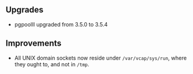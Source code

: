 ## Upgrades

- pgpoolII upgraded from 3.5.0 to 3.5.4

## Improvements

- All UNIX domain sockets now reside under `/var/vcap/sys/run`,
  where they ought to, and not in `/tmp`.

